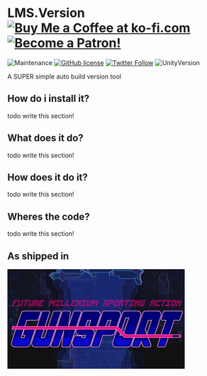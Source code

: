 # LMS.Version    <a href='https://ko-fi.com/A08215TT' target='_blank'><img height='46' style='border:0px;height:46px;' src='https://az743702.vo.msecnd.net/cdn/kofi3.png?v=0' border='0' alt='Buy Me a Coffee at ko-fi.com' /></a> <a href='https://www.patreon.com/bePatron?u=7061709' target='_blank'><img height='46' style='border:0px;height:46px;' src='https://c5.patreon.com/external/logo/become_a_patron_button@2x.png' border='0' alt='Become a Patron!' /></a>
![Maintenance](https://img.shields.io/maintenance/yes/2021) [![GitHub license](https://img.shields.io/github/license/LotteMakesStuff/LMS.Version)](https://github.com/LotteMakesStuff/SimplePhysicsDemo/blob/master/LICENSE)
[![Twitter Follow](https://img.shields.io/twitter/follow/LotteMakesStuff?label=follow&style=social)](https://twitter.com/LotteMakesStuff) ![UnityVersion](https://img.shields.io/badge/made%20with%20unity-2019.4-blue?logo=unity)

A SUPER simple auto build version tool

## How do i install it?
todo write this section!

## What does it do?
todo write this section!

## How does it do it?
todo write this section!

## Wheres the code?
todo write this section!

## As shipped in
[![Gunsport](https://github.com/LotteMakesStuff/LotteMakesStuff/blob/master/gunsport.png)](https://gunsport.tv/)
